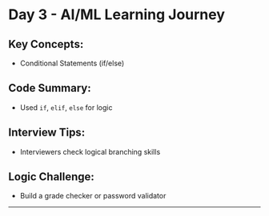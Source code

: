 # Day 3 - AI/ML Learning Journey

## Key Concepts:
- Conditional Statements (if/else)

## Code Summary:
- Used `if`, `elif`, `else` for logic

## Interview Tips:
- Interviewers check logical branching skills

## Logic Challenge:
- Build a grade checker or password validator

---
